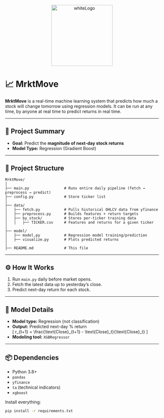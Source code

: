 <p align="center">
  <img src="https://github.com/user-attachments/assets/9856e2be-279a-4340-b34e-27f61da4450f" alt="whiteLogo" width="200"/>
</p>

# 📈 MrktMove

**MrktMove** is a real-time machine learning system that predicts how much a stock will change tomorrow using regression models. It can be run at any time, by anyone at real time to predict returns in real time.

---

## 🧠 Project Summary

- **Goal:** Predict the **magnitude of next-day stock returns**
- **Model Type:** Regression (Gradient Boost)

---

## 🧱 Project Structure

```
MrktMove/
│
├── main.py                # Runs entire daily pipeline (fetch → preprocess → predict)
├── config.py              # Store ticker list
│
├── data/
│   ├── fetch.py           # Pulls historical OHLCV data from yfinance
│   ├── preprocess.py      # Builds features + return targets
│   ├── by_stock/          # Stores per-ticker training data
│   │   ├── TICKER.csv     # Features and returns for a given ticker
│
├── model/
│   ├── model.py           # Regression model training/prediction
│   ├── visualize.py       # Plots predicted returns
│
├── README.md              # This file
```

---

## ⚙️ How It Works

1. Run `main.py` daily before market opens.
2. Fetch the latest data up to yesterday’s close.
3. Predict next-day return for each stock.

---

## 🧠 Model Details

- **Model type:** Regression (not classification)
- **Output:** Predicted next-day % return  
  \[
  r_{t+1} = \frac{\text{Close}_{t+1} - \text{Close}_t}{\text{Close}_t}
  \]
- **Modeling tool:** `XGBRegressor`

---

## 📦 Dependencies

- Python 3.8+
- `pandas`
- `yfinance`
- `ta` (technical indicators)
- `xgboost`

Install everything:
```bash
pip install -r requirements.txt
